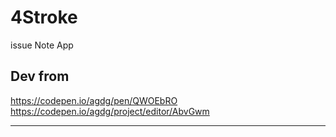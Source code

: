 # 4Stroke
issue Note App

## Dev from

https://codepen.io/agdg/pen/QWOEbRO
https://codepen.io/agdg/project/editor/AbvGwm

---
